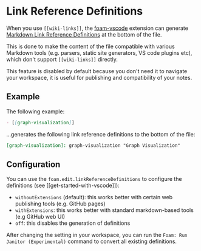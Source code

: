 # Link Reference Definitions

When you use `[[wiki-links]]`, the [foam-vscode](https://github.com/foambubble/foam/tree/master/packages/foam-vscode) extension can generate [Markdown Link Reference Definitions](https://spec.commonmark.org/0.29/#link-reference-definitions) at the bottom of the file.

This is done to make the content of the file compatible with various Markdown tools (e.g. parsers, static site generators, VS code plugins etc), which don't support `[[wiki-links]]` directly.

This feature is disabled by default because you don't need it to navigate your workspace, it is useful for publishing and compatibility of your notes.

## Example

The following example:
  ```md
  - [[graph-visualization]]
  ```
...generates the following link reference definitions to the bottom of the file:
  ```md
  [graph-visualization]: graph-visualization "Graph Visualization"
  ```

## Configuration

You can use the `foam.edit.linkReferenceDefinitions` to configure the definitions (see [[get-started-with-vscode]]):
- `withoutExtensions` (default): this works better with certain web publishing tools (e.g. GitHub pages)
- `withExtensions`: this works better with standard markdown-based tools (e.g GitHub web UI)
- `off`: this disables the generation of definitions

After changing the setting in your workspace, you can run the `Foam: Run Janitor (Experimental)` command to convert all existing definitions.

